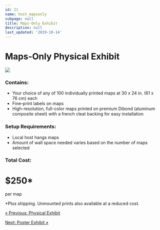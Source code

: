 ```yaml
---
id: 21
name: host_mapsonly
subpage: null
title: Maps-Only Exhibit
description: null
last_updated: '2019-10-14'
---
```

Maps-Only Physical Exhibit
==========================

![](images/hosting/mapsonly_865W.jpg)

### Contains:

*   Your choice of any of 100 individually printed maps at 30 x 24 in. (61 x 76 cm) each
*   Fine-print labels on maps
*   High-resolution, full-color maps printed on premium Dibond (aluminum composite sheet) with a french cleat backing for easy installation

  

### Setup Requirements:

*   Local host hangs maps
*   Amount of wall space needed varies based on the number of maps selected

### Total Cost:

$250\*
======

per map

  

\*Plus shipping. Unmounted prints also available at a reduced cost.

[« Previous: Physical Exhibit](host_physical.html)

[Next: Poster Exhibit »](host_poster.html)